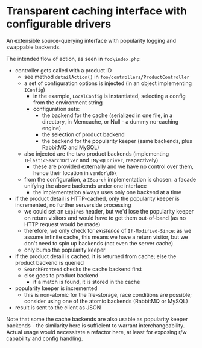# Transparent caching interface with configurable drivers

An extensible source-querying interface with popularity logging and swappable backends.

The intended flow of action, as seen in `foo\index.php`:

- controller gets called with a product ID
    - see method `detailAction()` in `foo/controllers/ProductController`
    - a set of configuration options is injected (in an object implementing `IConfig`)
        - in the example, `LocalConfig` is instantiated, selecting a config from the environment string
        - configuration sets:
            - the backend for the cache (serialized in one file, in a directory, in Memcache, or Null - a dummy no-caching engine)
            - the selection of product backend
            - the backend for the popularity keeper (same backends, plus RabbitMQ and MySQL)
    - also injected are the two product backends (implementing `IElasticSearchDriver` and `IMySQLDriver`, respectively)
        - these are provided externally and we have no control over them, hence their location in `vendor\db\`
    - from the configuration, a `ISearch` implementation is chosen: a facade unifying the above backends under one interface
        - the implementation always uses only one backend at a time
- if the product detail is HTTP-cached, only the popularity keeper is incremented, no further serverside processing
    - we could set an `Expires` header, but we'd lose the popularity keeper on return visitors and would have to get them out-of-band (as no HTTP request would be made)
    - therefore, we only check for *existence* of `If-Modified-Since`: as we assume infinite cache, this means we have a return visitor, but we don't need to spin up backends (not even the server cache)
    - only bump the popularity keeper
- if the product detail is cached, it is returned from cache; else the product backend is queried 
    - `SearchFrontend` checks the cache backend first
    - else goes to product backend
        - if a match is found, it is stored in the cache
- popularity keeper is incremented
    - this is non-atomic for the file-storage, race conditions are possible; consider using one of the atomic backends (RabbitMQ or MySQL)
- result is sent to the client as JSON

Note that some the cache backends are also usable as popularity keeper backends - the similarity here is sufficient to warrant interchangeability. Actual usage would necessitate a refactor here, at least for exposing r/w capability and config handling.  